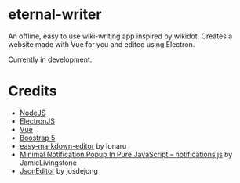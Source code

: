 # eternal-writer

An offline, easy to use wiki-writing app inspired by wikidot. 
Creates a website made with Vue for you and edited using Electron.

Currently in development.

# Credits
* [NodeJS](https://nodejs.org/en/)
* [ElectronJS](https://www.electronjs.org/)
* [Vue](https://vuejs.org/)
* [Boostrap 5](https://getbootstrap.com/)
* [easy-markdown-editor](https://github.com/Ionaru/easy-markdown-editor#:~:text=EasyMDE%20allows%20users%20who%20may,%2C%20links%20are%20underlined%2C%20etc.) by Ionaru
* [Minimal Notification Popup In Pure JavaScript – notifications.js](https://www.cssscript.com/minimal-notification-popup-pure-javascript/) by JamieLivingstone
* [JsonEditor](https://github.com/josdejong/jsoneditor/tree/master) by josdejong

